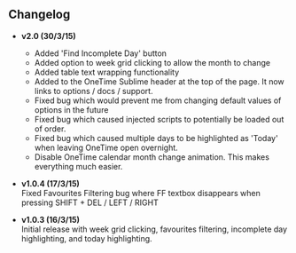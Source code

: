 ## Changelog

- **v2.0 (30/3/15)**  
    * Added 'Find Incomplete Day' button
    * Added option to week grid clicking to allow the month to change
    * Added table text wrapping functionality
    * Added to the OneTime Sublime header at the top of the page. It now links to options / docs / support.
    * Fixed bug which would prevent me from changing default values of options in the future
    * Fixed bug which caused injected scripts to potentially be loaded out of order.
    * Fixed bug which caused multiple days to be highlighted as 'Today' when leaving OneTime open overnight.
    * Disable OneTime calendar month change animation. This makes everything much easier.
		
- **v1.0.4 (17/3/15)**  
Fixed Favourites Filtering bug where FF textbox disappears when pressing SHIFT + DEL / LEFT / RIGHT
	
- **v1.0.3 (16/3/15)**  
Initial release with week grid clicking, favourites filtering, incomplete day highlighting, and today highlighting.
